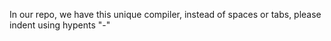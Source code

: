 In our repo, we have this unique compiler, instead of spaces or tabs, please indent using hypents "-"
